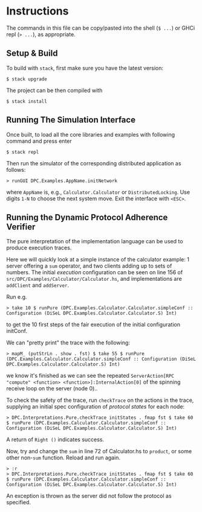 # Instructions

The commands in this file can be copy/pasted into the shell (`$ ...`) or GHCi repl (`> ...`), as appropriate.

## Setup & Build

To build with `stack`, first make sure you have the latest version:
```
$ stack upgrade
```
The project can be then compiled with
```
$ stack install
```
## Running The Simulation Interface

Once built, to load all the core libraries and examples with following command and press enter
```
$ stack repl
```
Then run the simulator of the corresponding distributed application as follows:
```
> runGUI DPC.Examples.AppName.initNetwork
```
where `AppName` is, e.g., `Calculator.Calculator` or `DistributedLocking`. Use digits `1-N` to choose the next system move. Exit the interface with `<ESC>`.

## Running the Dynamic Protocol Adherence Verifier

The pure interpretation of the implementation language can be used to produce execution traces.

Here we will quickly look at a simple instance of the calculator example: 1 server offering a `sum` operator, and two clients adding up to sets of numbers. The initial _execution_ configuration can be seen on line 156 of `src/DPC/Examples/Calculator/Calculator.hs`, and implementations are `addClient` and `addServer`.


Run e.g. 
```
> take 10 $ runPure (DPC.Examples.Calculator.Calculator.simpleConf :: Configuration (DiSeL DPC.Examples.Calculator.Calculator.S) Int)
```
to get the 10 first steps of the fair execution of the initial configuration initConf.

We can "pretty print" the trace with the following:

```
> mapM_ (putStrLn . show . fst) $ take 55 $ runPure (DPC.Examples.Calculator.Calculator.simpleConf :: Configuration (DiSeL DPC.Examples.Calculator.Calculator.S) Int)
```
we know it's finished as we can see the repeated `ServerAction[RPC "compute" <function> <function>]:InternalAction[0]` of the spinning receive loop on the server (node 0)..

To check the safety of the trace, run `checkTrace` on the actions in the trace, supplying an initial spec configuration of _protocol states_ for each node:
```
> DPC.Interpretations.Pure.checkTrace initStates . fmap fst $ take 60 $ runPure (DPC.Examples.Calculator.Calculator.simpleConf :: Configuration (DiSeL DPC.Examples.Calculator.Calculator.S) Int)
```

A return of `Right ()` indicates success.

Now, try and change the `sum` in line 72 of Calculator.hs to `product`, or some other non-`sum` function. Reload and run again.

```
> :r
> DPC.Interpretations.Pure.checkTrace initStates . fmap fst $ take 60 $ runPure (DPC.Examples.Calculator.Calculator.simpleConf :: Configuration (DiSeL DPC.Examples.Calculator.Calculator.S) Int)
```

An exception is thrown as the server did not follow the protocol as specified.
